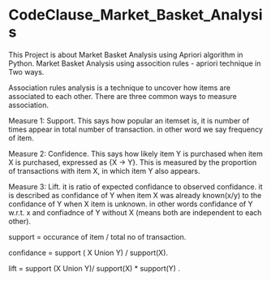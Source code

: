 # CodeClause_Market_Basket_Analysis
This Project is about Market Basket Analysis using Apriori algorithm in Python.
Market Basket Analysis using assocition rules - apriori technique in Two ways.

Association rules analysis is a technique to uncover how items are associated to each other. There are three common ways to measure association.

Measure 1: Support. This says how popular an itemset is, it is number of times appear in total number of transaction. in other word we say frequency of item.

Measure 2: Confidence. This says how likely item Y is purchased when item X is purchased, expressed as {X -> Y}. This is measured by the proportion of transactions with item X, in which item Y also appears.

Measure 3: Lift. it is ratio of expected confidance to observed confidance. it is described as confidance of Y when item X was already known(x/y) to the confidance of Y when X item is unknown. in other words confidance of Y w.r.t. x and confiadnce of Y without X (means both are independent to each other).

support = occurance of item / total no of transaction.

confidance = support ( X Union Y) / support(X).

lift = support (X Union Y)/ support(X) * support(Y) .
